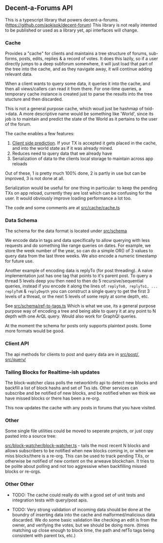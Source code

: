 
## Decent-a-Forums API 

This is a typescript library that powers decent-a-forums. (https://github.com/aokisok/decent-forum) This library is not really intented to be published or used as a library yet, api interfaces will change. 

### Cache 

Provides a "cache" for clients and maintains a tree structure of forums, sub-forms, posts, edits, replies & a record of votes. It does this lazily, so if a user directly jumps to a deep subforum somewhere, it will just load that part of the tree into the cache, and as they navigate away, it will continue adding relevant data. 


When a client wants to query some data, it queries it into the cache, and then all views/callers can read 
it from there. For one-time queries, a temporary cache instance is created just to parse the results into the tree stucture and then discarded. 

This is not a general purpose cache, which woud just be hashmap of txid->data. A more descriptive name would be something like 'World', since its job is to maintain and predict the state of the World as it pertains to the user of the forum. 


The cache enables a few features:

1. [Client side prediction](https://en.wikipedia.org/wiki/Client-side_prediction). If your TX is accepted it gets placed in the cache, and into the world state as 
   if it was already mined.
2. Reduces need to query data that we already have
3. Serialization of data to the clients local storage to maintain across app reloads

Out of these, 1 is pretty much 100% done, 2 is partly in use but can be improved, 3 is not done at all.

Serialization would be useful for one thing in particular: to keep the pending TXs on app reload, currently they are lost which can be confusing for the user. It would obviously improve loading performance a lot too. 


The code and some comments are at [src/cache/cache.ts](src/cache/cache.ts) 

### Data Schema 

The schema for the data format is located under [src/schema](src/schema) 

We encode data in tags and data specifically to allow querying with less requests and do something like range queries on dates. For example, we store the week number of the year, so can do a simple OR() of 3 values to query
data from the last three weeks. We also encode a numeric timestamp for future use. 

Another example of encoding data is replyTo (for post threading). A naive implementation just has one tag that points to it's parent post. To query a thread 5 levels deep you then need to then do 5 recursive/sequential queries, instead if you encode it along the lines of: `replyTo0, replyTo1, ... replyToN` & `replyDepth` you can construct a single query to get the first 3 levels of a thread, or the next 5 levels of some reply at some depth, etc. 

See [src/schema/ref-to-tags.ts](src/schema/ref-to-tags.ts) Which is what we use, its a general purpose purpose way
of encoding a tree and being able to query it at any point to N depth with one ArQL query. Would also work for GraphQl queries. 


At the moment the schema for posts only supports plaintext posts. Some more formats would be good.

### Client API

The api methods for clients to post and query data are in [src/post/](src/post/), [src/query/](src/query/) 


### Tailing Blocks for Realtime-ish updates

The block-watcher class polls the networkInfo api to detect new blocks and backfill a list of block hashs and 
set of Txs ids. Other services can subscribe and be notified of new blocks, and be notified when we think we have
missed blocks or there has been a re-org. 

This now updates the cache with any posts in forums that you have visited.

### Other

Some single file utilities could be moved to seperate projects, or just copy pasted into a source tree:

[src/block-watcher/block-watcher.ts](src/block-watcher/block-watcher.ts) - tails the most recent N blocks and allows subscribers to be notified when new blocks coming in, or when we miss blocks/there is a re-org. This can be used to track pending TXs, or otherwise be notified of new content on the arweave blockchain. It tries to be polite about polling and not too aggressive when backfilling missed blocks or re-orgs. 

### Other Other

- TODO: The cache could really do with a good set of unit tests and integration tests 
        with query/post apis.  

- TODO: Very strong validation of incoming data should be done at the boundry 
  of inserting data into the cache and malformed/malicious data discarded. We do 
  some basic validation like checking an edit is from the owner, and verifying the
  votes, but we should be doing more. (times matching up close enough to block time, 
  the path and refTo tags being consistent with parent txs, etc.) 



